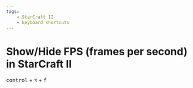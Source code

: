 ```yaml
---
tags:
    - StarCraft II
    - keyboard shortcuts
---
```


# Show/Hide FPS (frames per second) in StarCraft II

<kbd>control</kbd> + <kbd alt="option" title="option">⌥</kbd> + <kbd>f</kbd>

